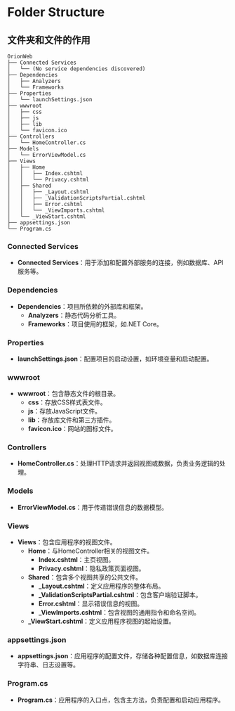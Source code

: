 # Folder Structure


## 文件夹和文件的作用

```
OrionWeb
├── Connected Services
│   └── (No service dependencies discovered)
├── Dependencies
│   ├── Analyzers
│   └── Frameworks
├── Properties
│   └── launchSettings.json
├── wwwroot
│   ├── css
│   ├── js
│   ├── lib
│   └── favicon.ico
├── Controllers
│   └── HomeController.cs
├── Models
│   └── ErrorViewModel.cs
├── Views
│   ├── Home
│   │   ├── Index.cshtml
│   │   └── Privacy.cshtml
│   ├── Shared
│   │   ├── _Layout.cshtml
│   │   ├── _ValidationScriptsPartial.cshtml
│   │   ├── Error.cshtml
│   │   └── _ViewImports.cshtml
│   └── _ViewStart.cshtml
├── appsettings.json
└── Program.cs

```



### Connected Services
- **Connected Services**：用于添加和配置外部服务的连接，例如数据库、API服务等。

### Dependencies
- **Dependencies**：项目所依赖的外部库和框架。
  - **Analyzers**：静态代码分析工具。
  - **Frameworks**：项目使用的框架，如.NET Core。

### Properties
- **launchSettings.json**：配置项目的启动设置，如环境变量和启动配置。

### wwwroot
- **wwwroot**：包含静态文件的根目录。
  - **css**：存放CSS样式表文件。
  - **js**：存放JavaScript文件。
  - **lib**：存放库文件和第三方插件。
  - **favicon.ico**：网站的图标文件。

### Controllers
- **HomeController.cs**：处理HTTP请求并返回视图或数据，负责业务逻辑的处理。

### Models
- **ErrorViewModel.cs**：用于传递错误信息的数据模型。

### Views
- **Views**：包含应用程序的视图文件。
  - **Home**：与HomeController相关的视图文件。
    - **Index.cshtml**：主页视图。
    - **Privacy.cshtml**：隐私政策页面视图。
  - **Shared**：包含多个视图共享的公共文件。
    - **_Layout.cshtml**：定义应用程序的整体布局。
    - **_ValidationScriptsPartial.cshtml**：包含客户端验证脚本。
    - **Error.cshtml**：显示错误信息的视图。
    - **_ViewImports.cshtml**：包含视图的通用指令和命名空间。
  - **_ViewStart.cshtml**：定义应用程序视图的起始设置。

### appsettings.json
- **appsettings.json**：应用程序的配置文件，存储各种配置信息，如数据库连接字符串、日志设置等。

### Program.cs
- **Program.cs**：应用程序的入口点，包含主方法，负责配置和启动应用程序。